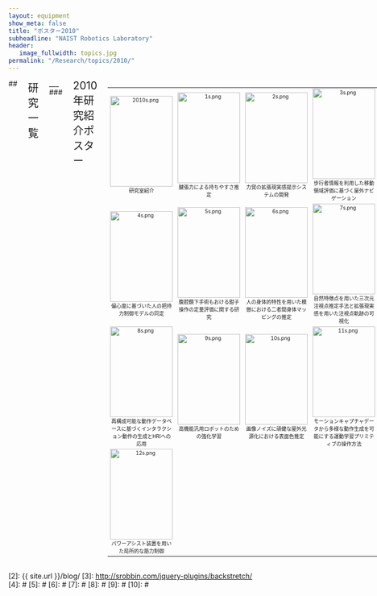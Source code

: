 ```yaml
---
layout: equipment
show_meta: false
title: "ポスター2010"
subheadline: "NAIST Robotics Laboratory"
header:
   image_fullwidth: topics.jpg
permalink: "/Research/topics/2010/"
---
```


<div class="row">
<div class="medium-4 medium-push-8 columns" markdown="1">

</div><!-- /.medium-4.columns -->

<div class="medium-8 medium-pull-4 columns" markdown="1">
## <span style="font-size: 150%">研究一覧</span>
___
### <span style="font-size: 150%">2010年研究紹介ポスター</span>
<div class="ie5"><table class="style_table" cellspacing="1" border="0"><tbody><tr><td class="style_td" style="text-align:center; font-size:10px; width:200px;"><a href="{{ site.url }}{{ site.baseurl }}/images/2010/2010.png" rel="nofollow"><img src="{{ site.url }}{{ site.baseurl }}/images/2010/2010s.png" alt="2010s.png" title="2010s.png" width="124" height="180" /></a><br class="spacer" />研究室紹介</td><td class="style_td" style="text-align:center; font-size:10px; width:200px;"><a href="{{ site.url }}{{ site.baseurl }}/images/2010/1.png" rel="nofollow"><img src="{{ site.url }}{{ site.baseurl }}/images/2010/1s.png" alt="1s.png" title="1s.png" width="124" height="180" /></a><br class="spacer" />腱張力による持ちやすさ推定	</td><td class="style_td" style="text-align:center; font-size:10px; width:200px;"><a href="{{ site.url }}{{ site.baseurl }}/images/2010/2.png" rel="nofollow"><img src="{{ site.url }}{{ site.baseurl }}/images/2010/2s.png" alt="2s.png" title="2s.png" width="124" height="180" /></a><br class="spacer" />力覚の拡張現実感提示システムの開発</td><td class="style_td" style="text-align:center; font-size:10px; width:200px;"><a href="{{ site.url }}{{ site.baseurl }}/images/2010/3.png" rel="nofollow"><img src="{{ site.url }}{{ site.baseurl }}/images/2010/3s.png" alt="3s.png" title="3s.png" width="124" height="180" /></a><br class="spacer" />歩行者情報を利用した移動領域評価に基づく屋外ナビゲーション</td></tr><tr><td class="style_td" style="text-align:center; font-size:10px; width:200px;"><a href="{{ site.url }}{{ site.baseurl }}/images/2010/4.png" rel="nofollow"><img src="{{ site.url }}{{ site.baseurl }}/images/2010/4s.png" alt="4s.png" title="4s.png" width="124" height="180" /></a><br class="spacer" />偏心度に基づいた人の把持力制御モデルの同定</td><td class="style_td" style="text-align:center; font-size:10px; width:200px;"><a href="{{ site.url }}{{ site.baseurl }}/images/2010/5.png" rel="nofollow"><img src="{{ site.url }}{{ site.baseurl }}/images/2010/5s.png" alt="5s.png" title="5s.png" width="124" height="180" /></a><br class="spacer" />腹腔鏡下手術もおける鉗子操作の定量評価に関する研究</td><td class="style_td" style="text-align:center; font-size:10px; width:200px;"><a href="{{ site.url }}{{ site.baseurl }}/images/2010/6.png" rel="nofollow"><img src="{{ site.url }}{{ site.baseurl }}/images/2010/6s.png" alt="6s.png" title="6s.png" width="124" height="180" /></a><br class="spacer" />人の身体的特性を用いた模倣における二者間身体マッピングの推定</td><td class="style_td" style="text-align:center; font-size:10px; width:200px;"><a href="{{ site.url }}{{ site.baseurl }}/images/2010/7.png" rel="nofollow"><img src="{{ site.url }}{{ site.baseurl }}/images/2010/7s.png" alt="7s.png" title="7s.png" width="124" height="180" /></a><br class="spacer" />自然特徴点を用いた三次元注視点推定手法と拡張現実感を用いた注視点軌跡の可視化</td></tr><tr><td class="style_td" style="text-align:center; font-size:10px; width:200px;"><a href="{{ site.url }}{{ site.baseurl }}/images/2010/8.png" rel="nofollow"><img src="{{ site.url }}{{ site.baseurl }}/images/2010/8s.png" alt="8s.png" title="8s.png" width="124" height="180" /></a><br class="spacer" />再構成可能な動作データベースに基づくインタラクション動作の生成とHRIヘの応用</td><td class="style_td" style="text-align:center; font-size:10px; width:200px;"><a href="{{ site.url }}{{ site.baseurl }}/images/2010/9.png" rel="nofollow"><img src="{{ site.url }}{{ site.baseurl }}/images/2010/9s.png" alt="9s.png" title="9s.png" width="124" height="180" /></a><br class="spacer" />高機能汎用ロボットのための強化学習</td><td class="style_td" style="text-align:center; font-size:10px; width:200px;"><a href="{{ site.url }}{{ site.baseurl }}/images/2010/10.png" rel="nofollow"><img src="{{ site.url }}{{ site.baseurl }}/images/2010/10s.png" alt="10s.png" title="10s.png" width="124" height="180" /></a><br class="spacer" />画像ノイズに頑健な屋外光源化における表面色推定</td><td class="style_td" style="text-align:center; font-size:10px; width:200px;"><a href="{{ site.url }}{{ site.baseurl }}/images/2010/11.png" rel="nofollow"><img src="{{ site.url }}{{ site.baseurl }}/images/2010/11s.png" alt="11s.png" title="11s.png" width="124" height="180" /></a><br class="spacer" />モーションキャプチャデータから多様な動作生成を可能にする運動学習プリミティブの操作方法</td></tr><tr><td class="style_td" style="text-align:center; font-size:10px; width:200px;"><a href="{{ site.url }}{{ site.baseurl }}/images/2010/12.png" rel="nofollow"><img src="{{ site.url }}{{ site.baseurl }}/images/2010/12s.png" alt="12s.png" title="12s.png" width="124" height="180" /></a><br class="spacer" />パワーアシスト装置を用いた局所的な筋力制御</td></tr></tbody></table></div>  
</div>

</div><!-- /.row -->


 [1]: http://kramdown.gettalong.org/converter/html.html#toc
 [2]: {{ site.url }}/blog/
 [3]: http://srobbin.com/jquery-plugins/backstretch/
 [4]: #
 [5]: #
 [6]: #
 [7]: #
 [8]: #
 [9]: #
 [10]: #
